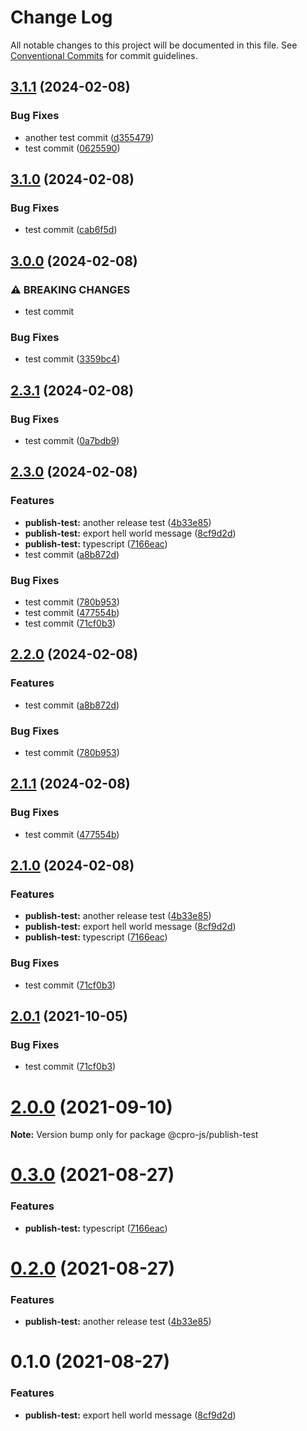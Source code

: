 # Change Log

All notable changes to this project will be documented in this file.
See [Conventional Commits](https://conventionalcommits.org) for commit guidelines.

## [3.1.1](https://github.com/cpro-js/workspace-test/compare/@cpro-js/publish-test-v3.1.0...@cpro-js/publish-test-v3.1.1) (2024-02-08)


### Bug Fixes

* another test commit ([d355479](https://github.com/cpro-js/workspace-test/commit/d355479181c0e6efa9fa2372852b57176bca8971))
* test commit ([0625590](https://github.com/cpro-js/workspace-test/commit/062559046c554f75a08d74c0bd0b75a8c1db8a5a))

## [3.1.0](https://github.com/cpro-js/workspace-test/compare/@cpro-js/publish-test-v3.0.0...@cpro-js/publish-test-v3.1.0) (2024-02-08)


### Bug Fixes

* test commit ([cab6f5d](https://github.com/cpro-js/workspace-test/commit/cab6f5da37c98d3276d70ce13da84d4a2c19c6d3))

## [3.0.0](https://github.com/cpro-js/workspace-test/compare/@cpro-js/publish-test-v2.3.1...@cpro-js/publish-test-v3.0.0) (2024-02-08)


### ⚠ BREAKING CHANGES

* test commit

### Bug Fixes

* test commit ([3359bc4](https://github.com/cpro-js/workspace-test/commit/3359bc477be25de8394e8c56709694d299cf72c5))

## [2.3.1](https://github.com/cpro-js/workspace-test/compare/@cpro-js/publish-test-v2.3.0...@cpro-js/publish-test-v2.3.1) (2024-02-08)


### Bug Fixes

* test commit ([0a7bdb9](https://github.com/cpro-js/workspace-test/commit/0a7bdb96e0dd586e593dc2bc2573c840a0dbe8fa))

## [2.3.0](https://github.com/cpro-js/workspace-test/compare/@cpro-js/publish-test-v2.2.0...@cpro-js/publish-test-v2.3.0) (2024-02-08)


### Features

* **publish-test:** another release test ([4b33e85](https://github.com/cpro-js/workspace-test/commit/4b33e858c0bebf905703823fa8bcb514459c31e1))
* **publish-test:** export hell world message ([8cf9d2d](https://github.com/cpro-js/workspace-test/commit/8cf9d2dcbbf08b6721ae8c946542009a1bad323f))
* **publish-test:** typescript ([7166eac](https://github.com/cpro-js/workspace-test/commit/7166eaccc705a9db181cefa5fb618bb3fbe966b1))
* test commit ([a8b872d](https://github.com/cpro-js/workspace-test/commit/a8b872dd4b2165bae0971a13aec8d186e850fe23))


### Bug Fixes

* test commit ([780b953](https://github.com/cpro-js/workspace-test/commit/780b953a0176ea7c8d51d9bd463da16287937e73))
* test commit ([477554b](https://github.com/cpro-js/workspace-test/commit/477554bcb4dbbe252f7637be858844c3b841457d))
* test commit ([71cf0b3](https://github.com/cpro-js/workspace-test/commit/71cf0b373177ef215ff40b826357dbd8838ec301))

## [2.2.0](https://github.com/cpro-js/workspace-test/compare/publish-test-v2.1.1...publish-test-v2.2.0) (2024-02-08)


### Features

* test commit ([a8b872d](https://github.com/cpro-js/workspace-test/commit/a8b872dd4b2165bae0971a13aec8d186e850fe23))


### Bug Fixes

* test commit ([780b953](https://github.com/cpro-js/workspace-test/commit/780b953a0176ea7c8d51d9bd463da16287937e73))

## [2.1.1](https://github.com/cpro-js/workspace-test/compare/publish-test-v2.1.0...publish-test-v2.1.1) (2024-02-08)


### Bug Fixes

* test commit ([477554b](https://github.com/cpro-js/workspace-test/commit/477554bcb4dbbe252f7637be858844c3b841457d))

## [2.1.0](https://github.com/cpro-js/workspace-test/compare/publish-test-v2.0.1...publish-test-v2.1.0) (2024-02-08)


### Features

* **publish-test:** another release test ([4b33e85](https://github.com/cpro-js/workspace-test/commit/4b33e858c0bebf905703823fa8bcb514459c31e1))
* **publish-test:** export hell world message ([8cf9d2d](https://github.com/cpro-js/workspace-test/commit/8cf9d2dcbbf08b6721ae8c946542009a1bad323f))
* **publish-test:** typescript ([7166eac](https://github.com/cpro-js/workspace-test/commit/7166eaccc705a9db181cefa5fb618bb3fbe966b1))


### Bug Fixes

* test commit ([71cf0b3](https://github.com/cpro-js/workspace-test/commit/71cf0b373177ef215ff40b826357dbd8838ec301))

## [2.0.1](https://github.com/cpro-js/workspace-test/compare/v2.0.0...v2.0.1) (2021-10-05)

### Bug Fixes

- test commit ([71cf0b3](https://github.com/cpro-js/workspace-test/commit/71cf0b373177ef215ff40b826357dbd8838ec301))

# [2.0.0](https://github.com/cpro-js/workspace-test/compare/v0.3.0...v2.0.0) (2021-09-10)

**Note:** Version bump only for package @cpro-js/publish-test

# [0.3.0](https://github.com/cpro-js/workspace-test/compare/v0.2.0...v0.3.0) (2021-08-27)

### Features

- **publish-test:** typescript ([7166eac](https://github.com/cpro-js/workspace-test/commit/7166eaccc705a9db181cefa5fb618bb3fbe966b1))

# [0.2.0](https://github.com/cpro-js/workspace-test/compare/v0.1.0...v0.2.0) (2021-08-27)

### Features

- **publish-test:** another release test ([4b33e85](https://github.com/cpro-js/workspace-test/commit/4b33e858c0bebf905703823fa8bcb514459c31e1))

# 0.1.0 (2021-08-27)

### Features

- **publish-test:** export hell world message ([8cf9d2d](https://github.com/cpro-js/workspace-test/commit/8cf9d2dcbbf08b6721ae8c946542009a1bad323f))
